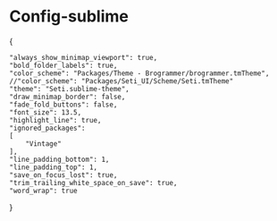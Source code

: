# Config-sublime
{

	"always_show_minimap_viewport": true,
	"bold_folder_labels": true,
	"color_scheme": "Packages/Theme - Brogrammer/brogrammer.tmTheme",
	//"color_scheme": "Packages/Seti_UI/Scheme/Seti.tmTheme"
	"theme": "Seti.sublime-theme",
	"draw_minimap_border": false,
	"fade_fold_buttons": false,
	"font_size": 13.5,
	"highlight_line": true,
	"ignored_packages":
	[
		"Vintage"
	],
	"line_padding_bottom": 1,
	"line_padding_top": 1,
	"save_on_focus_lost": true,
	"trim_trailing_white_space_on_save": true,
	"word_wrap": true
}
